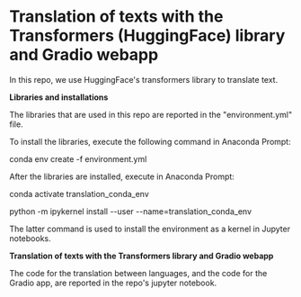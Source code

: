 # Translation of texts with the Transformers (HuggingFace) library and Gradio webapp

In this repo, we use HuggingFace's transformers library to translate text.


**Libraries and installations**

The libraries that are used in this repo are reported in the "environment.yml" file.

To install the libraries, execute the following command in Anaconda Prompt:

conda env create -f environment.yml

After the libraries are installed, execute in Anaconda Prompt:

conda activate translation_conda_env

python -m ipykernel install --user --name=translation_conda_env

The latter command is used to install the environment as a kernel in Jupyter notebooks.

**Translation of texts with the Transformers library and Gradio webapp**

The code for the translation between languages, and the code for the Gradio app, are reported in the repo's jupyter notebook.
